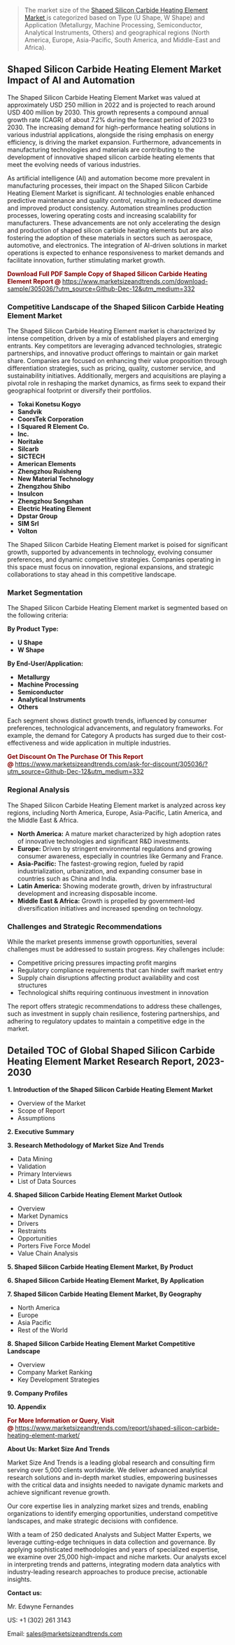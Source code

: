 <blockquote><p>The market size of the <a href="https://www.marketsizeandtrends.com/download-sample/305036/?utm_source=Github-Dec-12&amp;utm_medium=332" target="_blank">Shaped Silicon Carbide Heating Element Market </a>is categorized based on Type (U Shape, W Shape) and Application (Metallurgy, Machine Processing, Semiconductor, Analytical Instruments, Others) and geographical regions (North America, Europe, Asia-Pacific, South America, and Middle-East and Africa).</p></blockquote><p><h2>Shaped Silicon Carbide Heating Element Market Impact of AI and Automation</h2><p>The Shaped Silicon Carbide Heating Element Market was valued at approximately USD 250 million in 2022 and is projected to reach around USD 400 million by 2030. This growth represents a compound annual growth rate (CAGR) of about 7.2% during the forecast period of 2023 to 2030. The increasing demand for high-performance heating solutions in various industrial applications, alongside the rising emphasis on energy efficiency, is driving the market expansion. Furthermore, advancements in manufacturing technologies and materials are contributing to the development of innovative shaped silicon carbide heating elements that meet the evolving needs of various industries.</p><p>As artificial intelligence (AI) and automation become more prevalent in manufacturing processes, their impact on the Shaped Silicon Carbide Heating Element Market is significant. AI technologies enable enhanced predictive maintenance and quality control, resulting in reduced downtime and improved product consistency. Automation streamlines production processes, lowering operating costs and increasing scalability for manufacturers. These advancements are not only accelerating the design and production of shaped silicon carbide heating elements but are also fostering the adoption of these materials in sectors such as aerospace, automotive, and electronics. The integration of AI-driven solutions in market operations is expected to enhance responsiveness to market demands and facilitate innovation, further stimulating market growth.</p></p><p><strong><span style="color: #800000;">Download Full PDF Sample Copy of Shaped Silicon Carbide Heating Element Report @</span>&nbsp;</strong><a href="https://www.marketsizeandtrends.com/download-sample/305036/?utm_source=Github-Dec-12&amp;utm_medium=332">https://www.marketsizeandtrends.com/download-sample/305036/?utm_source=Github-Dec-12&amp;utm_medium=332</a></p><h3>Competitive Landscape of the Shaped Silicon Carbide Heating Element Market</h3><p>The Shaped Silicon Carbide Heating Element market is characterized by intense competition, driven by a mix of established players and emerging entrants. Key competitors are leveraging advanced technologies, strategic partnerships, and innovative product offerings to maintain or gain market share. Companies are focused on enhancing their value proposition through differentiation strategies, such as pricing, quality, customer service, and sustainability initiatives. Additionally, mergers and acquisitions are playing a pivotal role in reshaping the market dynamics, as firms seek to expand their geographical footprint or diversify their portfolios.</p><p><strong><p><ul><li>Tokai Konetsu Kogyo </li><li> Sandvik </li><li> CoorsTek Corporation </li><li> I Squared R Element Co. </li><li> Inc. </li><li> Noritake </li><li> Silcarb </li><li> SICTECH </li><li> American Elements </li><li> Zhengzhou Ruisheng </li><li> New Material Technology </li><li> Zhengzhou Shibo </li><li> Insulcon </li><li> Zhengzhou Songshan </li><li> Electric Heating Element </li><li> Dpstar Group </li><li> SIM Srl </li><li> Volton</p></li></ul></p></strong></p><p>The Shaped Silicon Carbide Heating Element market is poised for significant growth, supported by advancements in technology, evolving consumer preferences, and dynamic competitive strategies. Companies operating in this space must focus on innovation, regional expansions, and strategic collaborations to stay ahead in this competitive landscape.</p><h3>Market Segmentation</h3><p>The Shaped Silicon Carbide Heating Element market is segmented based on the following criteria:</p><p><strong>By Product Type:</strong></p><p><strong><p><ul><li>U Shape </li><li> W Shape</p></li></ul></p></strong></p><p><strong>By End-User/Application:</strong></p><p><strong><p><ul><li>Metallurgy </li><li> Machine Processing </li><li> Semiconductor </li><li> Analytical Instruments </li><li> Others</p></li></ul></p></strong></p><p>Each segment shows distinct growth trends, influenced by consumer preferences, technological advancements, and regulatory frameworks. For example, the demand for Category A products has surged due to their cost-effectiveness and wide application in multiple industries.</p><p><strong><span style="color: #800000;">Get Discount On The Purchase Of This Report @&nbsp;</span></strong><a href="https://www.marketsizeandtrends.com/ask-for-discount/305036/?utm_source=Github-Dec-12&amp;utm_medium=332">https://www.marketsizeandtrends.com/ask-for-discount/305036/?utm_source=Github-Dec-12&amp;utm_medium=332</a></p><h3>Regional Analysis</h3><p>The Shaped Silicon Carbide Heating Element market is analyzed across key regions, including North America, Europe, Asia-Pacific, Latin America, and the Middle East &amp; Africa.</p><ul><li><strong>North America:</strong> A mature market characterized by high adoption rates of innovative technologies and significant R&amp;D investments.</li><li><strong>Europe:</strong> Driven by stringent environmental regulations and growing consumer awareness, especially in countries like Germany and France.</li><li><strong>Asia-Pacific:</strong> The fastest-growing region, fueled by rapid industrialization, urbanization, and expanding consumer base in countries such as China and India.</li><li><strong>Latin America:</strong> Showing moderate growth, driven by infrastructural development and increasing disposable income.</li><li><strong>Middle East &amp; Africa:</strong> Growth is propelled by government-led diversification initiatives and increased spending on technology.</li></ul><h3>Challenges and Strategic Recommendations</h3><p>While the market presents immense growth opportunities, several challenges must be addressed to sustain progress. Key challenges include:</p><ul><li>Competitive pricing pressures impacting profit margins</li><li>Regulatory compliance requirements that can hinder swift market entry</li><li>Supply chain disruptions affecting product availability and cost structures</li><li>Technological shifts requiring continuous investment in innovation</li></ul><p>The report offers strategic recommendations to address these challenges, such as investment in supply chain resilience, fostering partnerships, and adhering to regulatory updates to maintain a competitive edge in the market.</p><h2>Detailed TOC of Global Shaped Silicon Carbide Heating Element Market Research Report, 2023-2030</h2><p><strong>1. Introduction of the Shaped Silicon Carbide Heating Element Market</strong></p><ul><li>Overview of the Market</li><li>Scope of Report</li><li>Assumptions&nbsp;</li></ul><p><strong>2. Executive Summary</strong></p><p><strong>3. Research Methodology of <strong>Market Size And Trends</strong></strong></p><ul><li>Data Mining</li><li>Validation</li><li>Primary Interviews</li><li>List of Data Sources&nbsp;</li></ul><p><strong>4. Shaped Silicon Carbide Heating Element Market Outlook</strong></p><ul><li>Overview</li><li>Market Dynamics</li><li>Drivers</li><li>Restraints</li><li>Opportunities</li><li>Porters Five Force Model</li><li>Value Chain Analysis&nbsp;</li></ul><p><strong>5. Shaped Silicon Carbide Heating Element Market, By Product</strong></p><p><strong>6. Shaped Silicon Carbide Heating Element Market, By Application</strong></p><p><strong>7. Shaped Silicon Carbide Heating Element Market, By Geography</strong></p><ul><li>North America</li><li>Europe</li><li>Asia Pacific</li><li>Rest of the World&nbsp;</li></ul><p><strong>8. Shaped Silicon Carbide Heating Element Market Competitive Landscape</strong></p><ul><li>Overview</li><li>Company Market Ranking</li><li>Key Development Strategies&nbsp;</li></ul><p><strong>9. Company Profiles</strong></p><p><strong>10. Appendix</strong></p><p><strong><span style="color: #800000;">For More Information or Query, Visit @&nbsp;</span></strong><a href="https://www.marketsizeandtrends.com/report/shaped-silicon-carbide-heating-element-market/">https://www.marketsizeandtrends.com/report/shaped-silicon-carbide-heating-element-market/</a></p><p></p><p><strong>About Us:&nbsp;Market Size And Trends</strong></p><p>Market Size And Trends&nbsp;is a leading global research and consulting firm serving over 5,000 clients worldwide. We deliver advanced analytical research solutions and in-depth market studies, empowering businesses with the critical data and insights needed to navigate dynamic markets and achieve significant revenue growth.</p><p>Our core expertise lies in analyzing market sizes and trends, enabling organizations to identify emerging opportunities, understand competitive landscapes, and make strategic decisions with confidence.</p><p>With a team of 250 dedicated Analysts and Subject Matter Experts, we leverage cutting-edge techniques in data collection and governance. By applying sophisticated methodologies and years of specialized expertise, we examine over 25,000 high-impact and niche markets. Our analysts excel in interpreting trends and patterns, integrating modern data analytics with industry-leading research approaches to produce precise, actionable insights.</p><p><strong>Contact us:</strong></p><p>Mr. Edwyne Fernandes</p><p>US: +1 (302) 261 3143</p><p>Email: <a href="mailto:sales@marketsizeandtrends.com">sales@marketsizeandtrends.com</a>&nbsp;</p>
